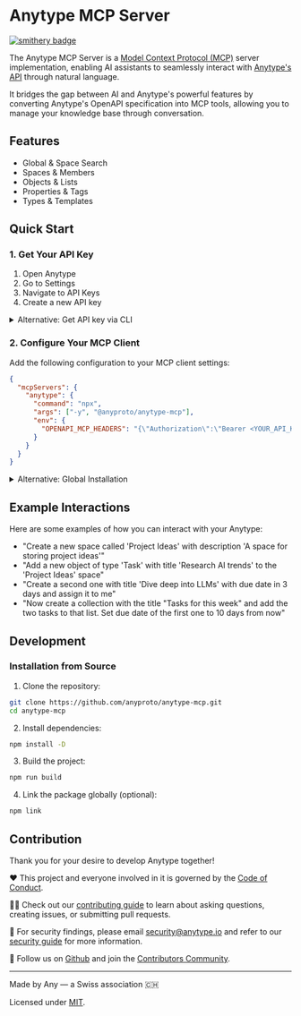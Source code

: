 # Anytype MCP Server
[![smithery badge](https://smithery.ai/badge/@anyproto/anytype-mcp)](https://smithery.ai/server/@anyproto/anytype-mcp)

The Anytype MCP Server is a [Model Context Protocol (MCP)](https://modelcontextprotocol.io) server implementation, enabling AI assistants to seamlessly interact with [Anytype's API](https://github.com/anyproto/anytype-api) through natural language.

It bridges the gap between AI and Anytype's powerful features by converting Anytype's OpenAPI specification into MCP tools, allowing you to manage your knowledge base through conversation.

## Features

- Global & Space Search
- Spaces & Members
- Objects & Lists
- Properties & Tags
- Types & Templates

## Quick Start

### 1. Get Your API Key

1. Open Anytype
2. Go to Settings
3. Navigate to API Keys
4. Create a new API key

<details>
<summary>Alternative: Get API key via CLI</summary>

You can also get your API key using the command line:

```bash
npx -y @anyproto/anytype-mcp get-key
```

</details>

### 2. Configure Your MCP Client

Add the following configuration to your MCP client settings:

```json
{
  "mcpServers": {
    "anytype": {
      "command": "npx",
      "args": ["-y", "@anyproto/anytype-mcp"],
      "env": {
        "OPENAPI_MCP_HEADERS": "{\"Authorization\":\"Bearer <YOUR_API_KEY>\", \"Anytype-Version\":\"2025-05-20\"}"
      }
    }
  }
}
```

<details>
<summary>Alternative: Global Installation</summary>

If you prefer to install the package globally:

1. Install the package:

```bash
npm install -g @anyproto/anytype-mcp
```

2. Update your MCP client configuration to use the global installation:

```json
{
  "mcpServers": {
    "anytype": {
      "command": "anytype-mcp",
      "env": {
        "OPENAPI_MCP_HEADERS": "{\"Authorization\":\"Bearer <YOUR_API_KEY>\", \"Anytype-Version\":\"2025-05-20\"}"
      }
    }
  }
}
```

</details>

## Example Interactions

Here are some examples of how you can interact with your Anytype:

- "Create a new space called 'Project Ideas' with description 'A space for storing project ideas'"
- "Add a new object of type 'Task' with title 'Research AI trends' to the 'Project Ideas' space"
- "Create a second one with title 'Dive deep into LLMs' with due date in 3 days and assign it to me"
- "Now create a collection with the title "Tasks for this week" and add the two tasks to that list. Set due date of the first one to 10 days from now"

## Development

### Installation from Source

1. Clone the repository:

```bash
git clone https://github.com/anyproto/anytype-mcp.git
cd anytype-mcp
```

2. Install dependencies:

```bash
npm install -D
```

3. Build the project:

```bash
npm run build
```

4. Link the package globally (optional):

```bash
npm link
```

## Contribution

Thank you for your desire to develop Anytype together!

❤️ This project and everyone involved in it is governed by the [Code of Conduct](https://github.com/anyproto/.github/blob/main/docs/CODE_OF_CONDUCT.md).

🧑‍💻 Check out our [contributing guide](https://github.com/anyproto/.github/blob/main/docs/CONTRIBUTING.md) to learn about asking questions, creating issues, or submitting pull requests.

🫢 For security findings, please email [security@anytype.io](mailto:security@anytype.io) and refer to our [security guide](https://github.com/anyproto/.github/blob/main/docs/SECURITY.md) for more information.

🤝 Follow us on [Github](https://github.com/anyproto) and join the [Contributors Community](https://github.com/orgs/anyproto/discussions).

---

Made by Any — a Swiss association 🇨🇭

Licensed under [MIT](./LICENSE.md).
